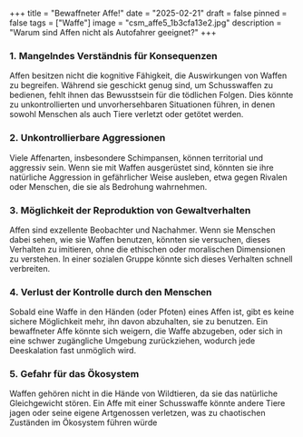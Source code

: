 +++
title = "Bewaffneter Affe!"
date = "2025-02-21"
draft = false
pinned = false
tags = ["Waffe"]
image = "csm_affe5_1b3cfa13e2.jpg"
description = "Warum sind Affen nicht als Autofahrer geeignet?"
+++
### 1. **Mangelndes Verständnis für Konsequenzen**

Affen besitzen nicht die kognitive Fähigkeit, die Auswirkungen von Waffen zu begreifen. Während sie geschickt genug sind, um Schusswaffen zu bedienen, fehlt ihnen das Bewusstsein für die tödlichen Folgen. Dies könnte zu unkontrollierten und unvorhersehbaren Situationen führen, in denen sowohl Menschen als auch Tiere verletzt oder getötet werden.

### 2. **Unkontrollierbare Aggressionen**

Viele Affenarten, insbesondere Schimpansen, können territorial und aggressiv sein. Wenn sie mit Waffen ausgerüstet sind, könnten sie ihre natürliche Aggression in gefährlicher Weise ausleben, etwa gegen Rivalen oder Menschen, die sie als Bedrohung wahrnehmen.

### 3. **Möglichkeit der Reproduktion von Gewaltverhalten**

Affen sind exzellente Beobachter und Nachahmer. Wenn sie Menschen dabei sehen, wie sie Waffen benutzen, könnten sie versuchen, dieses Verhalten zu imitieren, ohne die ethischen oder moralischen Dimensionen zu verstehen. In einer sozialen Gruppe könnte sich dieses Verhalten schnell verbreiten.

### 4. **Verlust der Kontrolle durch den Menschen**

Sobald eine Waffe in den Händen (oder Pfoten) eines Affen ist, gibt es keine sichere Möglichkeit mehr, ihn davon abzuhalten, sie zu benutzen. Ein bewaffneter Affe könnte sich weigern, die Waffe abzugeben, oder sich in eine schwer zugängliche Umgebung zurückziehen, wodurch jede Deeskalation fast unmöglich wird.

### 5. **Gefahr für das Ökosystem**

Waffen gehören nicht in die Hände von Wildtieren, da sie das natürliche Gleichgewicht stören. Ein Affe mit einer Schusswaffe könnte andere Tiere jagen oder seine eigene Artgenossen verletzen, was zu chaotischen Zuständen im Ökosystem führen würde